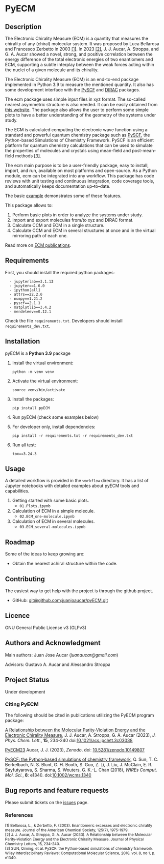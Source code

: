 # PyECM

## Description
The Electronic Chirality Measure (ECM) is a quantity that measures the chirality of any (chiral) molecular system. It was proposed by Luca Bellarosa and Francesco Zerbetto in 2003 [[1]](#1). In 2023 [[2]](#2), J. J. Aucar, A. Stroppa, and G. A. Aucar showed a novel, strong, and positive correlation between the energy difference of the total electronic energies of two enantiomers and ECM, supporting a subtle interplay between the weak forces acting within the nuclei of a given molecule and its chirality.

The Electronic Chirality Measure (ECM) is an end-to-end package implemented in Python 3.9 to measure the mentioned quantity. It also has some development interface with the [PySCF](https://pyscf.org/) and [DIRAC](https://www.diracprogram.org) packages.

The ecm package uses simple input files in xyz format. The so-called nearest asymmetric structure is also needed. It can be easily obtained from [this website](https://csm.ouproj.org.il/molecule). The package also allows the user to perform some simple plots to have a better understanding of the geometry of the systems under study.

The ECM is calculated computing the electronic wave function using a standard and powerful quantum chemistry package such as [PySCF](https://pyscf.org/), the Python-based Simulations of Chemistry Framework. PySCF is an efficient platform for quantum chemistry calculations that can be used to simulate the properties of molecules and crystals using mean-field and post-mean-field methods [[3]](#3).

The ecm main purpose is to be a user-friendly package, easy to install, import, and run, available on most platforms and open-source. As a Python module, ecm can be integrated into any workflow. This package has code reviews with unit testing and continuous integration, code coverage tools, and automatically keeps documentation up–to–date.

The basic [example](docs/source/quickstart.rst) demonstrates some of these features.

This package allows to:

   1. Perform basic plots in order to analyze the systems under study.
   2. Import and export molecules from/to xyz and DIRAC format.
   3. Calculate CCM and ECM in a single structure.
   4. Calculate CCM and ECM in several structures at once and in the virtual mirroring path of each one.

Read more on [ECM publications](https://pubs.acs.org/doi/pdf/10.1021/ja028646%2B).

## Requirements
First, you should install the required python packages:

      - jupyterlab==3.1.13
      - jupyter==1.0.0
      - ipython[all]
      - attrs==22.2.0
      - numpy==1.21.2
      - pyscf==2.1.1
      - matplotlib==3.4.2
      - mendeleev==0.12.1

Check the file `requirements.txt`. Developers should install `requirements_dev.txt`.

## Installation
pyECM is a **Python 3.9** package

1. Install the virtual environment:

    ```python -m venv venv```

2. Activate the virtual environment:

    ```source venv/bin/activate```

3. Install the packages:

      ```pip install pyECM```

4. Run pyECM (check some examples below)
    
5. For developer only, install dependencies:

      ```pip install -r requirements.txt -r requirements_dev.txt```

6. Run all test:

      ``tox==3.24.3``

## Usage
A detailed workflow is provided in the `workflow` directory. It has a list of Jupyter notebooks with detailed examples about pyECM tools and capabilities.

1. Getting started with some basic plots.
      - `01.Plots.ipynb` 
2. Calculation of ECM in a simple molecule. 
      - `02.ECM_one-molecule.ipynb` 
3. Calculation of ECM in several molecules. 
      - `03.ECM_several-molecules.ipynb` 

## Roadmap
Some of the ideas to keep growing are:

* Obtain the nearest achiral structure within the code.

## Contributing
The easiest way to get help with the project is through the github project.

- GitHub:  [git@github.com:juanjoaucar/pyECM.git](https://github.com/juanjoaucar/pyECM)


## Licence
GNU General Public License v3 (GLPv3)

## Authors and Acknowledgment
Main authors: Juan Jose Aucar (_juanaucar@gmail.com_)

Advisors: Gustavo A. Aucar and Alessandro Stroppa

## Project Status
Under development

### Citing PyECM
The following should be cited in publications utilizing the PyECM program package:

[A Relationship between the Molecular Parity-Violation Energy and the Electronic Chirality Measure](https://pubs.acs.org/doi/10.1021/acs.jpclett.3c03038),
J. J. Aucar, A. Stroppa, G. A. Aucar (2023),
*J. Phys. Chem. Lett.*, **15**, 234-240  doi:[10.1021/acs.jpclett.3c03038](https://pubs.acs.org/doi/10.1021/acs.jpclett.3c03038)

[PyECM23](https://doi.org/10.5281/zenodo.10149807)
Aucar, J. J. (2023),
*Zenodo*. doi: [10.5281/zenodo.10149807](https://doi.org/10.5281/zenodo.10149807)

[PySCF: the Python‐based simulations of chemistry framework](https://onlinelibrary.wiley.com/doi/abs/10.1002/wcms.1340),
Q. Sun, T. C. Berkelbach, N. S. Blunt, G. H. Booth, S. Guo, Z. Li, J. Liu,
J. McClain, E. R. Sayfutyarova, S. Sharma, S. Wouters, G. K.-L. Chan (2018),
*WIREs Comput. Mol. Sci.*, **8**: e1340. doi:[10.1002/wcms.1340](https://onlinelibrary.wiley.com/doi/abs/10.1002/wcms.1340)

## Bug reports and feature requests
Please submit tickets on the [issues](https://github.com/juanjoaucar/pyECM/issues) page.

### References
<div style=font-size:12px>
      <a id="1">[1]</a> 
      Bellarosa, L., & Zerbetto, F. (2003). Enantiomeric excesses and electronic chirality measure. Journal of the American Chemical Society, 125(7), 1975-1979.
<br>
</div>
<div style=font-size:12px>
      <a id="2">[2]</a> 
      J. J. Aucar, A. Stroppa, G. A. Aucar (2033). A Relationship between the Molecular Parity-Violation Energy and the Electronic Chirality Measure. Journal of Physical Chemistry Letters, 15, 234-240.
<br>
</div>
<div style=font-size:12px>
      <a id="3">[3]</a> 
      SUN, Qiming, et al. PySCF: the Python‐based simulations of chemistry framework. Wiley Interdisciplinary Reviews: Computational Molecular Science, 2018, vol. 8, no 1, p. e1340.
<br>
</div>
